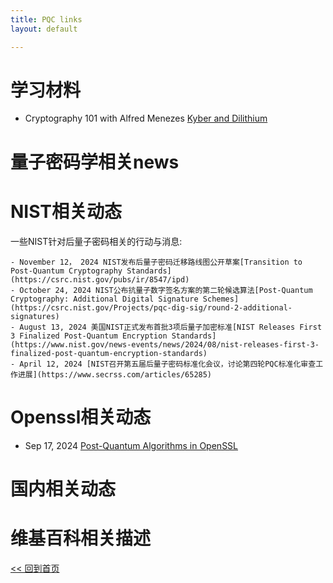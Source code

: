 ```yaml
---
title: PQC links
layout: default

---
```

# 学习材料
- Cryptography 101 with Alfred Menezes
[Kyber and Dilithium](https://cryptography101.ca/kyber-dilithium/)


# 量子密码学相关news

# NIST相关动态
一些NIST针对后量子密码相关的行动与消息: 

    - November 12， 2024 NIST发布后量子密码迁移路线图公开草案[Transition to Post-Quantum Cryptography Standards](https://csrc.nist.gov/pubs/ir/8547/ipd)
    - October 24, 2024 NIST公布抗量子数字签名方案的第二轮候选算法[Post-Quantum Cryptography: Additional Digital Signature Schemes](https://csrc.nist.gov/Projects/pqc-dig-sig/round-2-additional-signatures)
    - August 13, 2024 美国NIST正式发布首批3项后量子加密标准[NIST Releases First 3 Finalized Post-Quantum Encryption Standards](https://www.nist.gov/news-events/news/2024/08/nist-releases-first-3-finalized-post-quantum-encryption-standards)
    - April 12, 2024 [NIST召开第五届后量子密码标准化会议，讨论第四轮PQC标准化审查工作进展](https://www.secrss.com/articles/65285)


# Openssl相关动态

- Sep 17, 2024 
[Post-Quantum Algorithms in OpenSSL](https://openssl-library.org/post/2024-09-17-post-quantum/)

# 国内相关动态

# 维基百科相关描述



[<< 回到首页](./index)